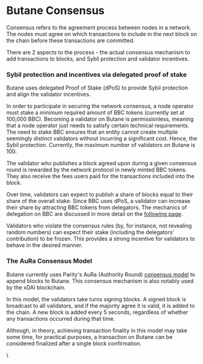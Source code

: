 # Butane Consensus

Consensus refers to the agreement process between nodes in a network. The nodes must agree on which transactions to include in the next block on the chain before these transactions are committed.

There are 2 aspects to the process - the actual consensus mechanism to add transactions to blocks, and Sybil protection and validator incentives.

### Sybil protection and incentives via delegated proof of stake

Butane uses delegated Proof of Stake (dPoS) to provide Sybil protection and align the validator incentives.  

In order to participate in securing the network consensus, a node operator must stake a minimum required amount of BBC tokens (currently set at 100,000 BBC). Becoming a validator on Butane is permissionless, meaning that a node operator just needs to satisfy certain technical requirements. The need to stake BBC ensures that an entity cannot create multiple seemingly distinct validators without incurring a significant cost. Hence, the Sybil protection. Currently, the maximum number of validators on Butane is 100.

The validator who publishes a block agreed upon during a given consensus round is rewarded by the network protocol in newly minted BBC tokens. They also receive the fees users paid for the transactions included into the block.

Over time, validators can expect to publish a share of blocks equal to their share of the overall stake. Since BBC uses dPoS, a validator can increase their share by attracting BBC tokens from delegators. The mechanics of delegation on BBC are discussed in more detail on the [following page](https://docs.bbcscan.io/general/fuse-network-blockchain/validators-and-delegation).

Validators who violate the consensus rules (by, for instance, not revealing random numbers) can expect their stake (including the delegators' contribution) to be frozen. This provides a strong incentive for validators to behave in the desired manner.

### The AuRa Consensus Model

Butane currently uses Parity's AuRa (Authority Round) [consensus model](https://openethereum.github.io/Aura) to append blocks to Butane. This consensus mechanism is also notably used by the xDAI blockchain.

In this model, the validators take turns signing blocks. A signed block is broadcast to all validators, and if the majority agree it is valid, it is added to the chain. A new block is added every 5 seconds, regardless of whether any transactions occurred during that time.

Although, in theory, achieving transaction finality in this model may take some time, for practical purposes, a transaction on Butane can be considered finalized after a single block confirmation.  

\
